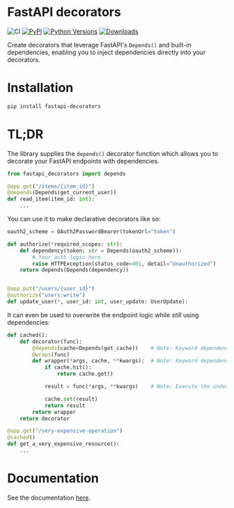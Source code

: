 # FastAPI decorators
![CI](https://github.com/Minibrams/fastapi-decorators/actions/workflows/ci.yml/badge.svg)
[![PyPI](https://img.shields.io/pypi/v/fastapi-decorators.svg)](https://pypi.org/project/fastapi-decorators/)
[![Python Versions](https://img.shields.io/pypi/pyversions/fastapi-decorators.svg)](https://pypi.org/project/fastapi-decorators/)
[![Downloads](https://img.shields.io/pypi/dm/fastapi-decorators.svg)](https://pypi.org/project/fastapi-decorators/)

Create decorators that leverage FastAPI's `Depends()` and built-in dependencies, enabling you to inject dependencies directly into your decorators.

# Installation
```bash
pip install fastapi-decorators
```

# TL;DR
The library supplies the `depends()` decorator function which allows you to decorate your FastAPI endpoints with dependencies.


```python
from fastapi_decorators import depends

@app.get("/items/{item_id}")
@depends(Depends(get_current_user))
def read_item(item_id: int):
    ...
```

You can use it to make declarative decorators like so:
```python
oauth2_scheme = OAuth2PasswordBearer(tokenUrl="token")

def authorize(*required_scopes: str):
    def dependency(token: str = Depends(oauth2_scheme)):
        # Your auth logic here
        raise HTTPException(status_code=401, detail="Unauthorized")
    return depends(Depends(dependency))


@app.put("/users/{user_id}")
@authorize("users:write")
def update_user(*, user_id: int, user_update: UserUpdate):
```

It can even be used to overwrite the endpoint logic while *still* using dependencies:

```python
def cached():
    def decorator(func):
        @depends(cache=Depends(get_cache))    # Note: Keyword dependency `cache` registered here
        @wraps(func)
        def wrapper(*args, cache, **kwargs):  # Note: Keyword dependency `cache` accessible here
            if cache.hit():
                return cache.get()

            result = func(*args, **kwargs)    # Note: Execute the underlying endpoint function as normal

            cache.set(result)
            return result
        return wrapper
    return decorator

@app.get("/very-expensive-operation")
@cached()
def get_a_very_expensive_resource():
    ...
```

# Documentation
See the documentation [here](https://fastapi-decorators.pages.dev/).
